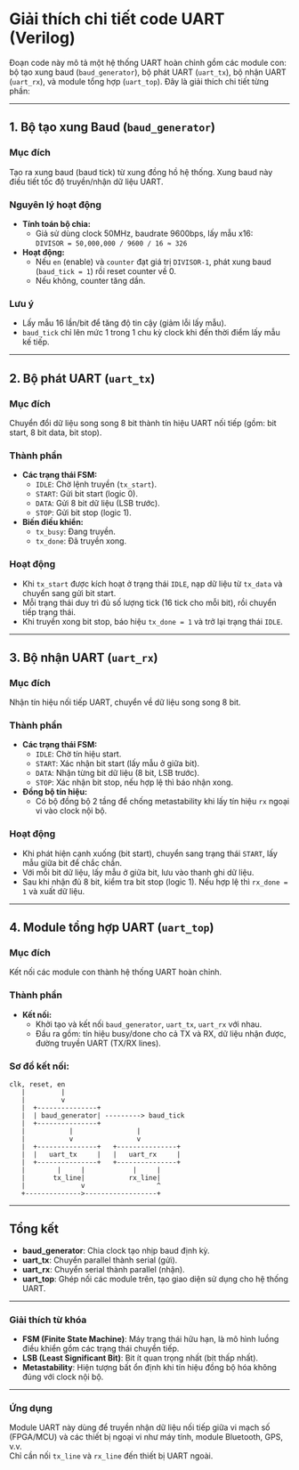 # Giải thích chi tiết code UART (Verilog)

Đoạn code này mô tả một hệ thống UART hoàn chỉnh gồm các module con: bộ tạo xung baud (`baud_generator`), bộ phát UART (`uart_tx`), bộ nhận UART (`uart_rx`), và module tổng hợp (`uart_top`). Đây là giải thích chi tiết từng phần:

---

## 1. **Bộ tạo xung Baud (`baud_generator`)**

### Mục đích
Tạo ra xung baud (baud tick) từ xung đồng hồ hệ thống. Xung baud này điều tiết tốc độ truyền/nhận dữ liệu UART.

### Nguyên lý hoạt động
- **Tính toán bộ chia:**  
  - Giả sử dùng clock 50MHz, baudrate 9600bps, lấy mẫu x16:  
    `DIVISOR = 50,000,000 / 9600 / 16 ≈ 326`
- **Hoạt động:**  
  - Nếu `en` (enable) và `counter` đạt giá trị `DIVISOR-1`, phát xung baud (`baud_tick = 1`) rồi reset counter về 0.
  - Nếu không, counter tăng dần.

### Lưu ý
- Lấy mẫu 16 lần/bit để tăng độ tin cậy (giảm lỗi lấy mẫu).
- `baud_tick` chỉ lên mức 1 trong 1 chu kỳ clock khi đến thời điểm lấy mẫu kế tiếp.

---

## 2. **Bộ phát UART (`uart_tx`)**

### Mục đích
Chuyển đổi dữ liệu song song 8 bit thành tín hiệu UART nối tiếp (gồm: bit start, 8 bit data, bit stop).

### Thành phần
- **Các trạng thái FSM:**  
  - `IDLE`: Chờ lệnh truyền (`tx_start`).
  - `START`: Gửi bit start (logic 0).
  - `DATA`: Gửi 8 bit dữ liệu (LSB trước).
  - `STOP`: Gửi bit stop (logic 1).
- **Biến điều khiển:**  
  - `tx_busy`: Đang truyền.
  - `tx_done`: Đã truyền xong.

### Hoạt động
- Khi `tx_start` được kích hoạt ở trạng thái `IDLE`, nạp dữ liệu từ `tx_data` và chuyển sang gửi bit start.
- Mỗi trạng thái duy trì đủ số lượng tick (16 tick cho mỗi bit), rồi chuyển tiếp trạng thái.
- Khi truyền xong bit stop, báo hiệu `tx_done = 1` và trở lại trạng thái `IDLE`.

---

## 3. **Bộ nhận UART (`uart_rx`)**

### Mục đích
Nhận tín hiệu nối tiếp UART, chuyển về dữ liệu song song 8 bit.

### Thành phần
- **Các trạng thái FSM:**  
  - `IDLE`: Chờ tín hiệu start.
  - `START`: Xác nhận bit start (lấy mẫu ở giữa bit).
  - `DATA`: Nhận từng bit dữ liệu (8 bit, LSB trước).
  - `STOP`: Xác nhận bit stop, nếu hợp lệ thì báo nhận xong.
- **Đồng bộ tín hiệu:**  
  - Có bộ đồng bộ 2 tầng để chống metastability khi lấy tín hiệu `rx` ngoại vi vào clock nội bộ.

### Hoạt động
- Khi phát hiện cạnh xuống (bit start), chuyển sang trạng thái `START`, lấy mẫu giữa bit để chắc chắn.
- Với mỗi bit dữ liệu, lấy mẫu ở giữa bit, lưu vào thanh ghi dữ liệu.
- Sau khi nhận đủ 8 bit, kiểm tra bit stop (logic 1). Nếu hợp lệ thì `rx_done = 1` và xuất dữ liệu.

---

## 4. **Module tổng hợp UART (`uart_top`)**

### Mục đích
Kết nối các module con thành hệ thống UART hoàn chỉnh.

### Thành phần
- **Kết nối:**  
  - Khởi tạo và kết nối `baud_generator`, `uart_tx`, `uart_rx` với nhau.
  - Đầu ra gồm: tín hiệu busy/done cho cả TX và RX, dữ liệu nhận được, đường truyền UART (TX/RX lines).

### Sơ đồ kết nối:
```
clk, reset, en
   |         |
   |         v
   |  +---------------+
   |  | baud_generator| ---------> baud_tick
   |  +---------------+
   |           |                |
   |           v                v
   |  +---------------+   +---------------+
   |  |   uart_tx     |   |   uart_rx     |
   |  +---------------+   +---------------+
   |        |     |            |     |
   |       tx_line|           rx_line|
   |              v                  ^
   +-------------->------------------+
```

---

## Tổng kết

- **baud_generator**: Chia clock tạo nhịp baud định kỳ.
- **uart_tx**: Chuyển parallel thành serial (gửi).
- **uart_rx**: Chuyển serial thành parallel (nhận).
- **uart_top**: Ghép nối các module trên, tạo giao diện sử dụng cho hệ thống UART.

---

### **Giải thích từ khóa**
- **FSM (Finite State Machine)**: Máy trạng thái hữu hạn, là mô hình luồng điều khiển gồm các trạng thái chuyển tiếp.
- **LSB (Least Significant Bit)**: Bit ít quan trọng nhất (bit thấp nhất).
- **Metastability**: Hiện tượng bất ổn định khi tín hiệu đồng bộ hóa không đúng với clock nội bộ.

---

### **Ứng dụng**
Module UART này dùng để truyền nhận dữ liệu nối tiếp giữa vi mạch số (FPGA/MCU) và các thiết bị ngoại vi như máy tính, module Bluetooth, GPS, v.v.  
Chỉ cần nối `tx_line` và `rx_line` đến thiết bị UART ngoài.
